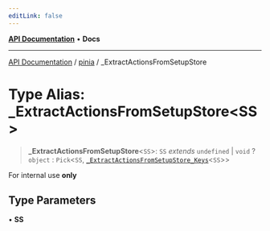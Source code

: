 ```yaml
---
editLink: false
---
```


[**API Documentation**](../../index.md) • **Docs**

***

[API Documentation](../../index.md) / [pinia](../index.md) / \_ExtractActionsFromSetupStore

# Type Alias: \_ExtractActionsFromSetupStore\<SS\>

> **\_ExtractActionsFromSetupStore**\<`SS`\>: `SS` *extends* `undefined` \| `void` ? `object` : `Pick`\<`SS`, [`_ExtractActionsFromSetupStore_Keys`](ExtractActionsFromSetupStore_Keys.md)\<`SS`\>\>

For internal use **only**

## Type Parameters

• **SS**

